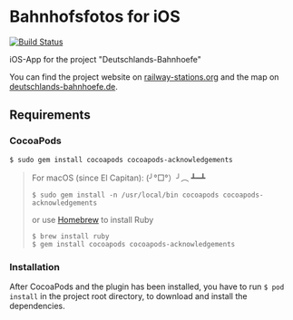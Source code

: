 # Bahnhofsfotos for iOS
[![Build Status](https://travis-ci.org/RailwayStations/Bahnhofsfotos.svg?branch=master)](https://travis-ci.org/RailwayStations/Bahnhofsfotos)

iOS-App for the project "Deutschlands-Bahnhoefe"

You can find the project website on [railway-stations.org](https://railway-stations.org) and the map on [deutschlands-bahnhoefe.de](http://www.deutschlands-bahnhoefe.de).


## Requirements

### CocoaPods
```
$ sudo gem install cocoapods cocoapods-acknowledgements
```
> For macOS (since El Capitan): (╯°□°）╯︵ ┻━┻
> 
>     $ sudo gem install -n /usr/local/bin cocoapods cocoapods-acknowledgements
> or use [Homebrew](https://brew.sh) to install Ruby
> 
>     $ brew install ruby
>     $ gem install cocoapods cocoapods-acknowledgements

### Installation
After CocoaPods and the plugin has been installed, you have to run `$ pod install` in the project root directory, to download and install the dependencies.

